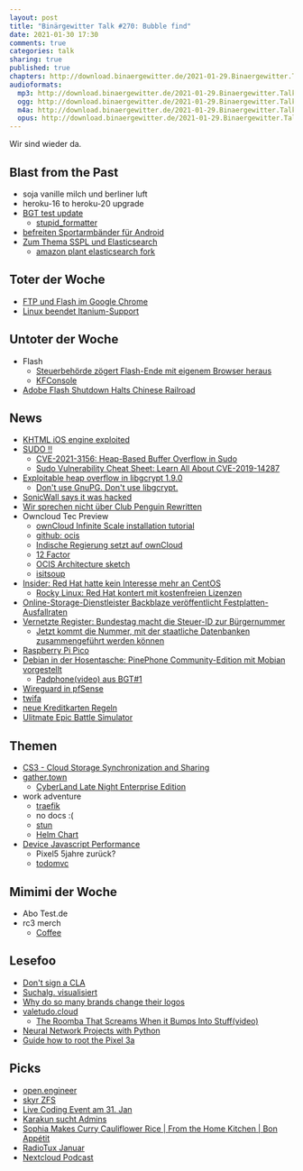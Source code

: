 ```yaml
---
layout: post
title: "Binärgewitter Talk #270: Bubble find"
date: 2021-01-30 17:30
comments: true
categories: talk
sharing: true
published: true
chapters: http://download.binaergewitter.de/2021-01-29.Binaergewitter.Talk.270.chapters.txt
audioformats:
  mp3: http://download.binaergewitter.de/2021-01-29.Binaergewitter.Talk.270.mp3
  ogg: http://download.binaergewitter.de/2021-01-29.Binaergewitter.Talk.270.ogg
  m4a: http://download.binaergewitter.de/2021-01-29.Binaergewitter.Talk.270.m4a
  opus: http://download.binaergewitter.de/2021-01-29.Binaergewitter.Talk.270.opus
---
```

Wir sind wieder da.

## Blast from the Past
- soja vanille milch und berliner luft
- heroku-16 to heroku-20 upgrade
- [BGT test update](https://github.com/Binaergewitter/serious-bg/pull/335)
  * [stupid_formatter](https://github.com/colszowka/stupid_formatter/pull/1)
- [befreiten Sportarmbänder für Android]( http://blog.binaergewitter.de/2021/01/19/binaergewitter-talk-number-269-java-stadt-land-fluss/#isso-1861 )
- [Zum Thema SSPL und Elasticsearch]( http://blog.binaergewitter.de/2021/01/19/binaergewitter-talk-number-269-java-stadt-land-fluss/#isso-1864 )
  * [amazon plant elasticsearch fork]( https://www.linux-magazin.de/news/aws-auch-amazon-plant-elasticsearch-fork/ )


## Toter der Woche
- [FTP und Flash im Google Chrome](https://www.heise.de/news/Chrome-88-ist-da-Ohne-Flash-und-FTP-Support-5030411.html)
- [Linux beendet Itanium-Support](https://www.golem.de/news/intel-linux-beendet-itanium-support-2101-153779.html)

## Untoter der Woche
- Flash 
  * [Steuerbehörde zögert Flash-Ende mit eigenem Browser heraus](https://www.golem.de/news/adobe-flash-steuerbehoerde-zoegert-flash-ende-mit-eigenem-browser-heraus-2101-153672.html)
  * [KFConsole]( https://landing.coolermaster.com/kfconsole/ )
- [Adobe Flash Shutdown Halts Chinese Railroad](https://www.thedrive.com/news/38897/adobe-flash-shutdown-halts-chinese-railroad-for-over-16-hours-before-pirated-copy-restores-ops)

## News
- [KHTML iOS engine exploited](https://support.apple.com/en-us/HT212146 )
- [SUDO !!]( https://linuxnews.de/2021/01/zwei-sicherheitsluecken-in-sudo-entdeckt/ )
  * [CVE-2021-3156: Heap-Based Buffer Overflow in Sudo](https://blog.qualys.com/vulnerabilities-research/2021/01/26/cve-2021-3156-heap-based-buffer-overflow-in-sudo-baron-samedit)
  * [Sudo Vulnerability Cheat Sheet: Learn All About CVE-2019-14287](https://resources.whitesourcesoftware.com/blog-whitesource/new-vulnerability-in-sudo-cve-2019-14287)
- [Exploitable heap overflow in libgcrypt 1.9.0]( https://twitter.com/FiloSottile/status/1355124205080240131 )
  * [Don't use GnuPG. Don't use libgcrypt.]( https://twitter.com/mjg59/status/1355212347262914561 )
- [SonicWall says it was hacked](https://www.zdnet.com/article/sonicwall-says-it-was-hacked-using-zero-days-in-its-own-products/)
- [Wir sprechen nicht über Club Penguin Rewritten](https://cprewritten.net/ )
- Owncloud Tec Preview
  * [ownCloud Infinite Scale installation tutorial]( https://www.youtube.com/watch?v=-kgW6GxN1QE )
  * [github: ocis](https://github.com/owncloud/ocis)
  * [Indische Regierung setzt auf ownCloud](https://www.cloudcomputing-insider.de/indische-regierung-setzt-auf-owncloud-a-587649/)
  * [12 Factor](https://12factor.net/ )
  * [OCIS Architecture sketch](https://owncloud.github.io/ocis/ )
  * [isitsoup](https://isitsoup.l33t.name/#/)
- [Insider: Red Hat hatte kein Interesse mehr an CentOS](https://www.linux-magazin.de/news/insider-red-hat-hatte-kein-interesse-mehr-an-centos/)
  * [Rocky Linux: Red Hat kontert mit kostenfreien Lizenzen](https://linuxnews.de/2021/01/rocky-linux-red-hat-kontert-mit-kostenfreien-lizenzen/)
- [Online-Storage-Dienstleister Backblaze veröffentlicht Festplatten-Ausfallraten](https://www.heise.de/news/Online-Storage-Dienstleister-Backblaze-veroeffentlicht-Festplatten-Ausfallraten-5040846.html)
- [Vernetzte Register: Bundestag macht die Steuer-ID zur Bürgernummer](https://www.heise.de/news/Vernetzte-Register-Bundestag-macht-die-Steuer-ID-zur-Buergernummer-5040215.html)
  * [Jetzt kommt die Nummer, mit der staatliche Datenbanken zusammengeführt werden können](https://netzpolitik.org/2021/registermodernisierung-jetzt-kommt-die-nummer-mit-der-staatliche-datenbanken-zusammengefuehrt-werden-koennen/)
- [Raspberry Pi Pico]( https://de.rs-online.com/web/p/raspberry-pi/2122161/ )
- [Debian in der Hosentasche: PinePhone Community-Edition mit Mobian vorgestellt]( https://www.heise.de/news/Debian-in-der-Hosentasche-PinePhone-Community-Edition-mit-Mobian-vorgestellt-5029104.html )
  * [Padphone(video) aus BGT#1]( https://www.youtube.com/watch?v=Z2ANnpHnUrc )
- [Wireguard in pfSense]( https://twitter.com/NetgateUSA/status/1351544945744769025 )
- [twifa]( https://unternehmerzeitung.ch/unternehmen/detail/wuerden-sie-ihr-kind-twifia-oder-twifius-taufen/ )
- [neue Kreditkarten Regeln]( https://www.tagesschau.de/wirtschaft/kreditkarten-onlineshoppen-regeln-101.html )
- [Ulitmate Epic Battle Simulator]( https://store.steampowered.com/app/616560/Ultimate_Epic_Battle_Simulator/ )

## Themen
- [CS3 - Cloud Storage Synchronization and Sharing]( https://indico.cern.ch/event/970232/videoconference/ )
- [gather.town](https://gather.town)
  * [CyberLand Late Night Enterprise Edition](https://cyberland.ijug.eu/)
- work adventure
  * [traefik]( https://github.com/traefik/traefik )
  * no docs :(
  * [stun]( https://github.com/thecodingmachine/workadventure/blob/develop/front/src/WebRtc/VideoPeer.ts#L22-L30 )
  * [Helm Chart]( https://github.com/gmoirod/workadventure/tree/feat/helm-chart/k8s/helm/workadventure )
- [Device Javascript Performance](https://twitter.com/dhh/status/1354802203756617732) 
  * Pixel5 5jahre zurück?
  * [todomvc](https://todomvc.com/)

## Mimimi der Woche
- Abo Test.de
- rc3 merch
  * [Coffee](https://www.cofiloco.de/ )

## Lesefoo
- [Don't sign a CLA]( https://drewdevault.com/2018/10/05/Dont-sign-a-CLA.html)
- [Suchalg. visualisiert]( https://twitter.com/pottolama/status/1354066910997073920 )
- [Why do so many brands change their logos](https://velvetshark.com/articles/why-do-brands-change-their-logos-and-look-like-everyone-else)
- [valetudo.cloud]( https://valetudo.cloud/ )
  * [The Roomba That Screams When it Bumps Into Stuff(video)]( https://youtu.be/mvz3LRK263E )
- [Neural Network Projects with Python]( https://www.oreilly.com/library/view/neural-network-projects/9781789138900/ )
- [Guide how to root the Pixel 3a]( https://forum.xda-developers.com/t/guide-how-to-root-the-pixel-3a-with-or-without-twrp-take-ota-updates-once-rooted.3929053/ )

## Picks
- [open.engineer](https://open.engineer)
- [skyr ZFS]( https://twitter.com/_skyr/status/1352313897961795590 )
- [Live Coding Event am 31. Jan](https://www.marcobehler.com/guides/live-coding )
- [Karakun sucht Admins]( https://karakun.com/stellenangebote/it-administrator/ )
- [Sophia Makes Curry Cauliflower Rice | From the Home Kitchen | Bon Appétit]( https://www.youtube.com/watch?v=YAdqpbIUbqU )
- [RadioTux Januar]( https://www.radiotux.de/index.php?/archives/8067-RadioTux-Sendung-Januar-2021.html )
- [Nextcloud Podcast]( https://nextcloud.com/podcast/ )
